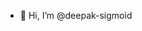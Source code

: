 - 👋 Hi, I’m @deepak-sigmoid
<!-- - 👀 I’m interested in ...
- 🌱 I’m currently learning ...
- 💞️ I’m looking to collaborate on ...
- 📫 How to reach me ... -->

<!---
deepak-sigmoid/deepak-sigmoid is a ✨ special ✨ repository because its `README.md` (this file) appears on your GitHub profile.
You can click the Preview link to take a look at your changes.
--->
